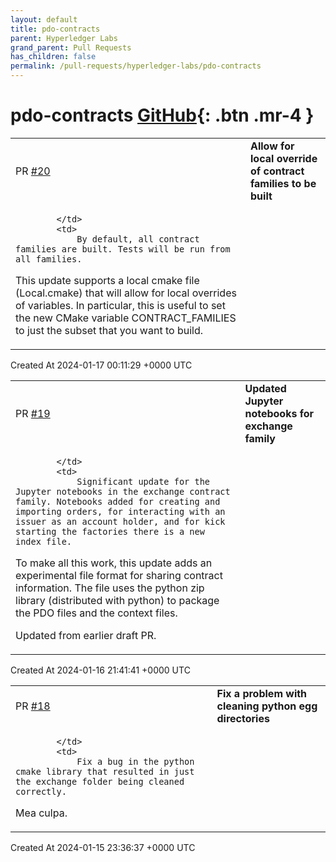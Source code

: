 ```yaml
---
layout: default
title: pdo-contracts
parent: Hyperledger Labs
grand_parent: Pull Requests
has_children: false
permalink: /pull-requests/hyperledger-labs/pdo-contracts
---
```


# pdo-contracts <span class="fs-3 right-align">[GitHub](https://github.com/hyperledger-labs/pdo-contracts){: .btn .mr-4 }</span>


<div>
    <table>
        <tr>
            <td>
                PR <a href="https://github.com/hyperledger-labs/pdo-contracts/pull/20" class=".btn">#20</a>
            </td>
            <td>
                <b>
                    Allow for local override of contract families to be built
                </b>
            </td>
        </tr>
        <tr>
            <td>
                
            </td>
            <td>
                By default, all contract families are built. Tests will be run from all families.

This update supports a local cmake file (Local.cmake) that will allow for local overrides of variables. In particular, this is useful to set the new CMake variable CONTRACT_FAMILIES to just the subset that you want to build.
            </td>
        </tr>
    </table>
    <div class="right-align">
        Created At 2024-01-17 00:11:29 +0000 UTC
    </div>
</div>

<div>
    <table>
        <tr>
            <td>
                PR <a href="https://github.com/hyperledger-labs/pdo-contracts/pull/19" class=".btn">#19</a>
            </td>
            <td>
                <b>
                    Updated Jupyter notebooks for exchange family 
                </b>
            </td>
        </tr>
        <tr>
            <td>
                
            </td>
            <td>
                Significant update for the Jupyter notebooks in the exchange contract family. Notebooks added for creating and importing orders, for interacting with an issuer as an account holder, and for kick starting the factories there is a new index file.

To make all this work, this update adds an experimental file format for sharing contract information. The file uses the python zip library (distributed with python) to package the PDO files and the context files. 

Updated from earlier draft PR.
            </td>
        </tr>
    </table>
    <div class="right-align">
        Created At 2024-01-16 21:41:41 +0000 UTC
    </div>
</div>

<div>
    <table>
        <tr>
            <td>
                PR <a href="https://github.com/hyperledger-labs/pdo-contracts/pull/18" class=".btn">#18</a>
            </td>
            <td>
                <b>
                    Fix a problem with cleaning python egg directories
                </b>
            </td>
        </tr>
        <tr>
            <td>
                
            </td>
            <td>
                Fix a bug in the python cmake library that resulted in just the exchange folder being cleaned correctly.

Mea culpa.
            </td>
        </tr>
    </table>
    <div class="right-align">
        Created At 2024-01-15 23:36:37 +0000 UTC
    </div>
</div>


